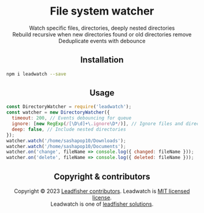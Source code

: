 <h1 align="center">File system watcher</h1>

<p align="center">
 Watch specific files, directories, deeply nested directories <br/>
 Rebuild recursive when new directories found or old directories remove <br/>
 Deduplicate events with debounce <br/>
</p>

<h2 align="center">Installation</h2>

```bash
npm i leadwatch --save
```

<h2 align="center">Usage</h2>

```js
const DirectoryWatcher = require('leadwatch');
const watcher = new DirectoryWatcher({
  timeout: 200, // Events debouncing for queue
  ignore: [new RegExp(/[\D\d]+\.ignore\D*/)], // Ignore files and directories
  deep: false, // Include nested directories
});
watcher.watch('/home/sashapop10/Downloads');
watcher.watch('/home/sashapop10/Documents');
watcher.on('change', fileName => console.log({ changed: fileName }));
watcher.on('delete', fileName => console.log({ deleted: fileName }));
```

<h2 align="center">Copyright & contributors</h2>

<p align="center">
Copyright © 2023 <a href="https://github.com/LeadFisherSolutions/leadwatch/graphs/contributors">Leadfisher contributors</a>.
Leadwatch is <a href="./LICENSE">MIT licensed license</a>.<br/>
Leadwatch is one of <a href="https://github.com/LeadFisherSolutions">leadfisher solutions</a>.
</p>
